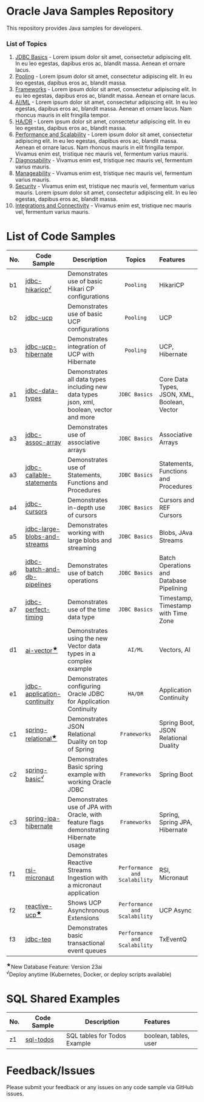# Oracle Java Samples Repository
This repository provides Java samples for developers.

### List of Topics
1. [JDBC Basics](./topics/1-jdbc-basics.md) - Lorem ipsum dolor sit amet, consectetur adipiscing elit. In eu leo egestas, dapibus eros ac, blandit massa. Aenean et ornare lacus. 
2. [Pooling](./topics/2-pooling.md) -  Lorem ipsum dolor sit amet, consectetur adipiscing elit. In eu leo egestas, dapibus eros ac, blandit massa.
3. [Frameworks](./topics/3-frameworks.md) - Lorem ipsum dolor sit amet, consectetur adipiscing elit. In eu leo egestas, dapibus eros ac, blandit massa. Aenean et ornare lacus.
4. [AI/ML](./topics/3-frameworks.md) - Lorem ipsum dolor sit amet, consectetur adipiscing elit. In eu leo egestas, dapibus eros ac, blandit massa. Aenean et ornare lacus. Nam rhoncus mauris in elit fringilla tempor. 
5. [HA/DR](./topics/3-frameworks.md) - Lorem ipsum dolor sit amet, consectetur adipiscing elit. In eu leo egestas, dapibus eros ac, blandit massa. 
6. [Performance and Scalability](./topics/3-frameworks.md) - Lorem ipsum dolor sit amet, consectetur adipiscing elit. In eu leo egestas, dapibus eros ac, blandit massa. Aenean et ornare lacus. Nam rhoncus mauris in elit fringilla tempor. Vivamus enim est, tristique nec mauris vel, fermentum varius mauris.
7. [Diagnosability](./topics/1-jdbc-basics.md) - Vivamus enim est, tristique nec mauris vel, fermentum varius mauris.
8. [Manageability](./topics/1-jdbc-basics.md) - Vivamus enim est, tristique nec mauris vel, fermentum varius mauris.
9. [Security](./topics/1-jdbc-basics.md) -  Vivamus enim est, tristique nec mauris vel, fermentum varius mauris. Lorem ipsum dolor sit amet, consectetur adipiscing elit. In eu leo egestas, dapibus eros ac, blandit massa.
10. [Integrations and Connectivity](./topics/1-jdbc-basics.md) - Vivamus enim est, tristique nec mauris vel, fermentum varius mauris.

# List of Code Samples

| No. | Code Sample                                                   | Description                                                                              |            Topics             | Features                                    |
|-----|---------------------------------------------------------------|------------------------------------------------------------------------------------------|:-----------------------------:|:--------------------------------------------|
| b1  | [jdbc-hikaricp<sup>√</sup>](./samples/jdbc-basic-minimal)     | Demonstrates use of basic Hikari CP configurations                                       |           `Pooling`           | HikariCP                                    |
| b2  | [jdbc-ucp](./samples/jdbc-data-types)                         | Demonstrates use of basic UCP configurations                                             |           `Pooling`           | UCP                                         |
| b3  | [jdbc-ucp-hibernate]()                                        | Demonstrates integration of UCP with Hibernate                                           |           `Pooling`           | UCP, Hibernate                              |
| a1  | [jdbc-data-types](./samples/jdbc-data-types)                  | Demonstrates all data types including new data types json, xml, boolean, vector and more |         `JDBC Basics`         | Core Data Types, JSON, XML, Boolean, Vector |
| a3  | [jdbc-assoc-array](./samples/jdbc-basic-minimal)              | Demonstrates use of associative arrays                                                   |         `JDBC Basics`         | Associative Arrays                          |
| a3  | [jdbc-callable-statements](./samples/jdbc-data-types)         | Demonstrates use of Statements, Functions and Procedures                                 |         `JDBC Basics`         | Statements, Functions and Procedures        |
| a4  | [jdbc-cursors](./samples/jdbc-extensions)                     | Demonstrates in-depth use of cursors                                                     |         `JDBC Basics`         | Cursors and REF Cursors                     |
| a5  | [jdbc-large-blobs-and-streams](./samples/jdbc-basic-minimal)  | Demonstrates working with large blobs and streaming                                      |         `JDBC Basics`         | Blobs, JAva Streams                         |
| a6  | [jdbc-batch-and-db-pipelines](./samples/jdbc-data-types)      | Demonstrates use of batch operations                                                     |         `JDBC Basics`         | Batch Operations and Database Pipelining    |
| a7  | [jdbc-perfect-timing](./samples/jdbc-basic-minimal)           | Demonstrates use of the time data type                                                   |         `JDBC Basics`         | Timestamp, Timestamp with Time Zone         |
| d1  | [ai-vector<sup>★</sup>](./samples/jdbc-extensions)            | Demonstrates using the new Vector data types in a complex example                        |            `AI/ML`            | Vectors, AI                                 |
| e1  | [jdbc-application-continuity](./samples/jdbc-data-types)      | Demonstrates configuring Oracle JDBC for Application Continuity                          |            `HA/DR`            | Application Continuity                      |
| c1  | [spring-relational<sup>★</sup>](./samples/jdbc-basic-minimal) | Demonstrates JSON Relational Duality on top of Spring                                    |         `Frameworks`          | Spring Boot, JSON Relational Duality        |
| c2  | [spring-basic<sup>√</sup>](./samples/jdbc-extensions)         | Demonstrates Basic spring example with working Oracle JDBC                               |         `Frameworks`          | Spring Boot                                 |
| c3  | [spring-jpa-hibernate](./samples/jdbc-data-types)             | Demonstrates use of JPA with Oracle, with feature flags demonstrating Hibernate usage    |         `Frameworks`          | Spring, Spring JPA, Hibernate               |
| f1  | [rsi-micronaut](./samples/jdbc-basic-minimal)                 | Demonstrates Reactive Streams Ingestion with a micronaut application                     | `Performance and Scalability` | RSI, Micronaut                              |
| f2  | [reactive-ucp<sup>★</sup>](./samples/jdbc-extensions)         | Shows UCP Asynchronous Extensions                                                        | `Performance and Scalability` | UCP Async                                   |
| f3  | [jdbc-teq](./samples/jdbc-data-types)                         | Demonstrates basic transactional event queues                                            | `Performance and Scalability` | TxEventQ                                    |

<sup>★</sup>New Database Feature: Version 23ai<br/>
<sup>√</sup>Deploy anytime (Kubernetes, Docker, or deploy scripts available)


# SQL Shared Examples

| No. | Code Sample                              | Description                  | Features              |
|-----|------------------------------------------|------------------------------|:----------------------|
| z1  | [sql-todos](./samples/sql-todos-example) | SQL tables for Todos Example | boolean, tables, user |
# Feedback/Issues
Please submit your feedback or any issues on any code sample via GitHub issues.
